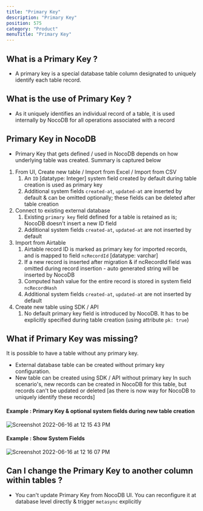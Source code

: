 ```yaml
---
title: "Primary Key"
description: "Primary Key"
position: 575
category: "Product"
menuTitle: "Primary Key"
---
```


## What is a Primary Key ?
- A primary key is a special database table column designated to uniquely identify each table record.

## What is the use of Primary Key ?
- As it uniquely identifies an individual record of a table, it is used internally by NocoDB for all operations associated with a record

## Primary Key in NocoDB
- Primary Key that gets defined / used in NocoDB depends on how underlying table was created. Summary is captured below
1. From UI, Create new table / Import from Excel / Import from CSV
    1. An `ID` [datatype: Integer] system field created by default during table creation is used as primary key
    2. Additional system fields `created-at`, `updated-at` are inserted by default & can be omitted optionally; these fields can be deleted after table creation
2. Connect to existing external database
    1. Existing `primary key` field defined for a table is retained as is; NocoDB doesn't insert a new ID field
    2. Additional system fields `created-at`, `updated-at` are not inserted by default
3. Import from Airtable
    1. Airtable record ID is marked as primary key for imported records, and is mapped to field `ncRecordId`  [datatype: varchar]
    2. If a new record is inserted after migration & if ncRecordId field was omitted during record insertion - auto generated string will be inserted by NocoDB
    3. Computed hash value for the entire record is stored in system field `ncRecordHash`
    4. Additional system fields `created-at`, `updated-at` are not inserted by default
4. Create new table using SDK / API
    1. No default primary key field is introduced by NocoDB. It has to be explicitly specified during table creation (using attribute `pk: true`)

## What if Primary Key was missing?
It is possible to have a table without any primary key. 
- External database table can be created without primary key configuration.
- New table can be created using SDK / API without primary key
In such scenario's, new records can be created in NocoDB for this table, but records can't be updated or deleted [as there is now way for NocoDB to uniquely identify these records]

#### Example : Primary Key & optional system fields during new table creation
![Screenshot 2022-06-16 at 12 15 43 PM](https://user-images.githubusercontent.com/86527202/174010350-8610b9c1-a761-4bff-a53d-dc728df47e1b.png)

#### Example : Show System Fields
![Screenshot 2022-06-16 at 12 16 07 PM](https://user-images.githubusercontent.com/86527202/174010379-9e300d42-ad89-4653-afa2-f70fca407ca8.png)

## Can I change the Primary Key to another column within tables ?
- You can't update Primary Key from NocoDB UI. You can reconfigure it at database level directly & trigger `metasync` explicitly
